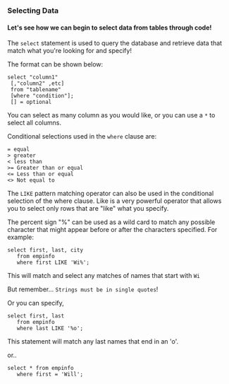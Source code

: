 ### Selecting Data
#### Let's see how we can begin to select data from tables through code!

The `select` statement is used to query the database and retrieve data that match what you're looking for and specify!

The format can be shown below:
 ```
 select "column1"
  [,"column2" ,etc]
  from "tablename"
  [where "condition"];
  [] = optional
```
You can select as many column as you would like, or you can use a ``*`` to select all columns.

Conditional selections used in the `where` clause are:   
```
= equal
> greater
< less than
>= Greater than or equal
<= Less than or equal
<> Not equal to
```

The `LIKE` pattern matching operator can also be used in the conditional selection of the where clause. Like is a very powerful operator that allows you to select only rows that are "like" what you specify.

The percent sign "%" can be used as a wild card to match any possible character that might appear before or after the characters specified. For example:

```
select first, last, city
   from empinfo
   where first LIKE 'Wi%';
```
This will match and select any matches of names that start with `Wi`

But remember... `Strings must be in single quotes`!

Or you can specify,
```
select first, last
   from empinfo
   where last LIKE '%o';
```

This statement will match any last names that end in an 'o'.

or..
```
select * from empinfo
   where first = 'Will';
```
